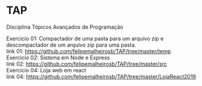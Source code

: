 # TAP
Disciplina Tópicos Avançados de Programação

Exercicio 01: Compactador de uma pasta para um arquivo zip e descompactador de um arquivo zip para uma pasta.<br>
link 01: https://github.com/felipemalheirosb/TAP/tree/master/temp<br>
Exercicio 02: Sistema em Node e Express<br>
link 02: https://github.com/felipemalheirosb/TAP/tree/master/src<br>
Exercicio 04: Loja web em react<br>
link 04: https://github.com/felipemalheirosb/TAP/tree/master/LojaReact2019
